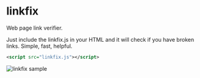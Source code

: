linkfix
=======

Web page link verifier.

Just include the linkfix.js in your HTML and it will check if you have broken links. Simple, fast, helpful.

```xml
<script src="linkfix.js"></script>
```

![linkfix sample](hhttp://s11.postimg.org/r4cojw82r/linkfix.png "linkfix sample")